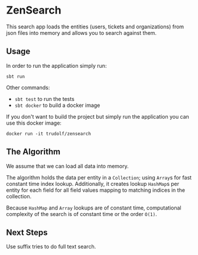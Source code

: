 # ZenSearch

This search app loads the entities (users, tickets and organizations) from json files into memory and 
allows you to search against them.


## Usage

In order to run the application simply run:
```
sbt run
```

Other commands:
* `sbt test` to run the tests
* `sbt docker` to build a docker image

If you don't want to build the project but simply run the application you can use this docker image:

```
docker run -it trudolf/zensearch
```


## The Algorithm
We assume that we can load all data into memory.

The algorithm holds the data per entity in a `Collection`; using `Array`s for fast constant time index lookup.
Additionally, it creates lookup `HashMap`s per entity for each field for all field values 
mapping to matching indices in the collection.

Because `HashMap` and `Array` lookups are of constant time, 
computational complexity of the search is of constant time or the order `O(1)`.




## Next Steps
Use suffix tries to do full text search.

